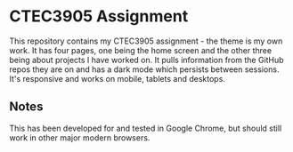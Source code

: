 # CTEC3905 Assignment

This repository contains my CTEC3905 assignment - the theme is my own work. It has four pages, one being the home screen and the other three being about projects I have worked on. It pulls information from the GitHub repos they are on and has a dark mode which persists between sessions. It's responsive and works on mobile, tablets and desktops.

## Notes

This has been developed for and tested in Google Chrome, but should still work in other major modern browsers.

